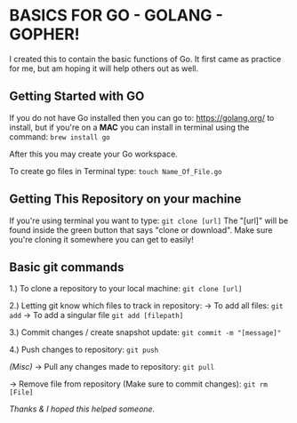 # BASICS FOR GO - GOLANG - GOPHER!

I created this to contain the basic functions of Go. It first came as practice for me, but am hoping it will help others out as well.

## Getting Started with GO

If you do not have Go installed then you can go to: https://golang.org/
to install, but if you're on a **MAC** you can install in terminal using the command:
`brew install go`

After this you may create your Go workspace.

To create go files in Terminal type: `touch Name_Of_File.go`

## Getting This Repository on your machine

If you're using terminal you want to type: `git clone [url]`
The "[url]" will be found inside the green button that says "clone or download". Make sure you're cloning it somewhere you can get to easily!

## Basic git commands

1.) To clone a repository to your local machine: `git clone [url]`

2.) Letting git know which files to track in repository: 
     -> To add all files: `git add`
     -> To add a singular file `git add [filepath]`

3.) Commit changes / create snapshot update: `git commit -m "[message]"`

4.) Push changes to repository: `git push`


*(Misc)*
-> Pull any changes made to repository: `git pull`

-> Remove file from repository (Make sure to commit changes): `git rm [File]`

*Thanks & I hoped this helped someone.*
